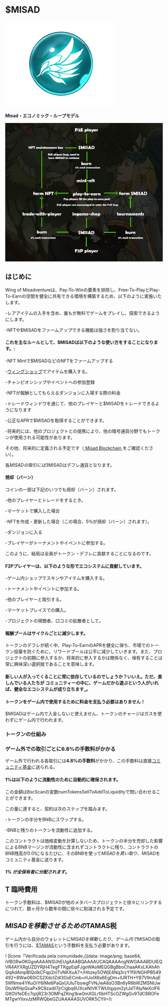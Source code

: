 # $MISAD

![$MISAD coin](<../.gitbook/assets/image (21).png>)

**Misad・エコノミック・ループモデル**

![](<../.gitbook/assets/image (32).png>)

## はじめに

Wing of Misadventureは、Pay-To-Winの要素を排除し、Free-To-PlayとPlay-To-Earnの空間を健全に共有できる環境を構築するため、以下のように実施いたします。

\-レアアイテムの入手を含め、誰もが無料でゲームをプレイし、探索できるようにします。

\-NFTや$MISADをファームアップできる機能は強さを割り当てない。

#### これを主なルールとして、$MISADは以下のような使い方をすることになります。:

-NFT Mintで$MISADなどのNFTをファームアップする

-[ウィングショップ](../game/wing-shop.md)でアイテムを購入する。

-チャンピオンシップやイベントへの参加登録

-NFTが報酬としてもらえるダンジョンに入場する際の料金

-トレードウィンドウを通じて、他のプレイヤーと$MISADをトレードできるようになります

-公正なAPRで$MISADを取得することができます。

-将来的には、他のプロジェクトとの提携により、他の暗号通貨分野でもトークンが使用される可能性があります。

その他、将来的に定義される予定です（[ Misad Blockchain ](../future/misad-blockchain.md) をご確認ください）。

各$MISADの取引には3%の手数料がかかり、手数料の100%が毎週焼却（バーン）されるため、$MISADはデフレ通貨となります。


#### 焼却（バーン）

コインの一部は下記のいつでも焼却（バーン）されます。

-他のプレイヤーとトレードをするとき。

-マーケットで購入した場合

-NFTを作成・更新した場合（この場合、5％が焼却（バーン）されます）。

-ダンジョンに入る

-プレイヤーがトーナメントやイベントに参加する。

このように、結局は全員がトークン・デフレに貢献することになるのです。

#### F2Pプレイヤーは、以下のような形でエコシステムに貢献しています。

-ゲーム内ショップでスキンやアイテムを購入する。

-トーナメントやイベントに参加する。

-他のプレイヤーと取引する。

-マーケットプレイスでの購入。

-プロジェクトの視聴者、口コミの拡散者として。

#### 報酬プールはサイクルごとに減少します。

トークンのデフレが続く中、Play-To-EarnのAPRを健全に保ち、市場でのトークン投棄を防ぐために、リワードプールは公平に減少していきます。また、プロジェクトの初期に参入するか、将来的に参入するかは関係なく、保有することは常に興味深い選択肢であることを意味します。

#### 新しい人が入ってくることに常に依存しているのでしょうか？いいえ。ただ、楽しんでいる人たちが コミュニティーの中に、ゲームだから遊ぶという人がいれば、健全なエコシステムが成り立ちます_。

#### トークンをゲーム内で使用するために料金を支払う必要はありません！

$MISADはゲーム内で入金しないと使えません、トークンのチャージはガスを使わずにゲーム内で行われます。

### トークンの仕組み

### ゲーム外での取引ごとに6.8%の手数料がかかる

ゲーム外で行われる各取引には**4.8%の手数料**がかかり、この手数料は直接[コミュニティ基金](../community-treasure.md)に送られる。

#### 1%は以下のように流動性のために自動的に確保されます。

この金額はBscScanの変数numTokensSellToAddToLiquidityで問い合わせることができます。

この量に達すると、契約は次のステップを踏みます。

-トークンの半分をBNBにスワップする。

-BNBと残りのトークンを流動性に追加する。

このコントラクトは価格変動を計算しないため、トークンの半分を売却した影響によるBNBマージンが流動性に含まれずコントラクトに残り、コントラクトのBNB残高が0.01になるたびに、そのBNBを使って$MISADを買い取り、$MISADをコミュニティ基金に送ります。

#### _**1% が全保有者に分配されます**_。

## **T** 臨時費用

トークン手数料は、$MISADが他のメタバースプロジェクトと徐々にリンクするにつれて、数ヶ月から数年の間に徐々に削減される予定です。

## $MISADを移動させるための$TAMAS税

ゲーム内から自分のウォレットに$MISADを移動したり、ゲーム内で$MISADの取引を行うには、[$TAMAS](usdtamas.md)という手数料を支払う必要があります。

! [Ícone「Verificada pela comunidade」](data: image/png; base64, iVBORw0KGgoAAAANSUhEUgAAABQAAAAUCAQAAAAngNWGAAABDUlEQVR4AYXRgUZDYRjH4TegFTKgpEqiFJgoWAoMEQGBgBboChaaAKxLKAhAhQqAdAmpBIQolkCFqp2nITvNKXuA7+/Hhzey5OWjE4Nq3rzY1f9/NGHPB549492+8Ww060iCS2XdctZdI3GsECmb+HJoIX6x6EgDm+lURTH+YB7V9nAqE5WNme4YKuOiY6iMe6PaQxUUIuTbswgFVNJwA8sO3Bn6yR6bWZMSNtJwDtuWfHpQxaPx9C9zadil7jrCigbq6UXceNIVKTWUIqypm2ytJdTiNyNeXclF6GttOVfeDEc7qzjR23r3OMFqZKng1kw0mXGLrfibHTScOZWgGv9TdC6ROFeMTgwYiIxvJzMRWQbeGZUAAAAASUVORK5CYII=)\


